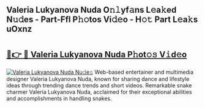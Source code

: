 ## Valeria Lukyanova Nuda O𝚗𝚕yf𝚊ns L𝚎a𝚔ed N𝚞𝚍es - Part-FfI P𝚑𝚘tos Vi𝚍𝚎o - H𝚘𝚝 Part L𝚎a𝚔s uOxnz

# <h2><a href="http://kf2d26.oniu.top/?m=Valeria+Lukyanova+Nuda">🔗👉 🔴 Valeria Lukyanova Nuda P𝚑ot𝚘𝚜 V𝚒d𝚎o</a></h2>

[![Valeria Lukyanova Nuda Nu𝚍e𝚜](https://i.imgur.com/0qMVB7G.gif)](http://kf2d26.oniu.top/?m=Valeria+Lukyanova+Nuda)
Web-based entertainer and multimedia designer Valeria Lukyanova Nuda, known for sharing dance and lifestyle ideas through trending dance trends and short videos. Remarkable snake charmer Valeria Lukyanova Nuda, acclaimed for their exceptional abilities and accomplishments in handling snakes.  
